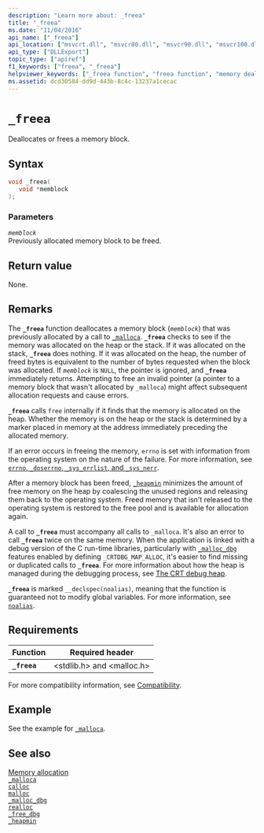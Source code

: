 ```yaml
---
description: "Learn more about: _freea"
title: "_freea"
ms.date: "11/04/2016"
api_name: ["_freea"]
api_location: ["msvcrt.dll", "msvcr80.dll", "msvcr90.dll", "msvcr100.dll", "msvcr100_clr0400.dll", "msvcr110.dll", "msvcr110_clr0400.dll", "msvcr120.dll", "msvcr120_clr0400.dll", "ucrtbase.dll"]
api_type: ["DLLExport"]
topic_type: ["apiref"]
f1_keywords: ["freea", "_freea"]
helpviewer_keywords: ["_freea function", "freea function", "memory deallocation"]
ms.assetid: dcd30584-dd9d-443b-8c4c-13237a1cecac
---
```

# `_freea`

Deallocates or frees a memory block.

## Syntax

```C
void _freea(
   void *memblock
);
```

### Parameters

*`memblock`*\
Previously allocated memory block to be freed.

## Return value

None.

## Remarks

The **`_freea`** function deallocates a memory block (*`memblock`*) that was previously allocated by a call to [`_malloca`](malloca.md). **`_freea`** checks to see if the memory was allocated on the heap or the stack. If it was allocated on the stack, **`_freea`** does nothing. If it was allocated on the heap, the number of freed bytes is equivalent to the number of bytes requested when the block was allocated. If *`memblock`* is `NULL`, the pointer is ignored, and **`_freea`** immediately returns. Attempting to free an invalid pointer (a pointer to a memory block that wasn't allocated by `_malloca`) might affect subsequent allocation requests and cause errors.

**`_freea`** calls `free` internally if it finds that the memory is allocated on the heap. Whether the memory is on the heap or the stack is determined by a marker placed in memory at the address immediately preceding the allocated memory.

If an error occurs in freeing the memory, `errno` is set with information from the operating system on the nature of the failure. For more information, see [`errno`, `_doserrno`, `_sys_errlist`, and `_sys_nerr`](../errno-doserrno-sys-errlist-and-sys-nerr.md).

After a memory block has been freed, [`_heapmin`](heapmin.md) minimizes the amount of free memory on the heap by coalescing the unused regions and releasing them back to the operating system. Freed memory that isn't released to the operating system is restored to the free pool and is available for allocation again.

A call to **`_freea`** must accompany all calls to `_malloca`. It's also an error to call **`_freea`** twice on the same memory. When the application is linked with a debug version of the C run-time libraries, particularly with [`_malloc_dbg`](malloc-dbg.md) features enabled by defining `_CRTDBG_MAP_ALLOC`, it's easier to find missing or duplicated calls to **`_freea`**. For more information about how the heap is managed during the debugging process, see [The CRT debug heap](/visualstudio/debugger/crt-debug-heap-details).

**`_freea`** is marked `__declspec(noalias)`, meaning that the function is guaranteed not to modify global variables. For more information, see [`noalias`](../../cpp/noalias.md).

## Requirements

|Function|Required header|
|--------------|---------------------|
|**`_freea`**|\<stdlib.h> and \<malloc.h>|

For more compatibility information, see [Compatibility](../compatibility.md).

## Example

See the example for [`_malloca`](malloca.md).

## See also

[Memory allocation](../memory-allocation.md)\
[`_malloca`](malloca.md)\
[`calloc`](calloc.md)\
[`malloc`](malloc.md)\
[`_malloc_dbg`](malloc-dbg.md)\
[`realloc`](realloc.md)\
[`_free_dbg`](free-dbg.md)\
[`_heapmin`](heapmin.md)
